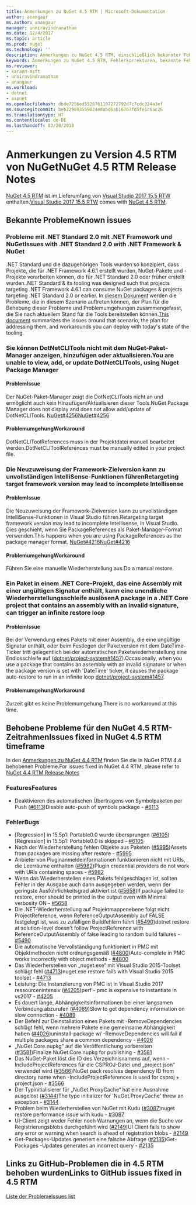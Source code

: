 ```yaml
---
title: Anmerkungen zu NuGet 4.5 RTM | Microsoft-Dokumentation
author: anangaur
ms.author: anangaur
manager: unniravindranathan
ms.date: 12/4/2017
ms.topic: article
ms.prod: nuget
ms.technology: ''
description: Anmerkungen zu NuGet 4.5 RTM, einschließlich bekannter Fehler, Fehlerkorrekturen, hinzugefügter Features und DCRs.
keywords: Anmerkungen zu NuGet 4.5 RTM, Fehlerkorrekturen, bekannte Fehler, hinzugefügte Features, DCRs
ms.reviewer:
- karann-msft
- unniravindranathan
- anangaur
ms.workload:
- dotnet
- aspnet
ms.openlocfilehash: dbde7256ed5526761107272792d7c7cdc324a3ef
ms.sourcegitcommit: beb229893559824e8abd6ab16707fd5fe1c6ac26
ms.translationtype: HT
ms.contentlocale: de-DE
ms.lasthandoff: 03/28/2018
---
```

# <a name="nuget-45-rtm-release-notes"></a><span data-ttu-id="7ca37-104">Anmerkungen zu Version 4.5 RTM von NuGet</span><span class="sxs-lookup"><span data-stu-id="7ca37-104">NuGet 4.5 RTM Release Notes</span></span>

<span data-ttu-id="7ca37-105">[NuGet 4.5 RTM](https://dist.nuget.org/win-x86-commandline/v4.5.0/nuget.exe) ist im Lieferumfang von [Visual Studio 2017 15.5 RTW](https://www.visualstudio.com/news/releasenotes/vs2017-relnotes) enthalten.</span><span class="sxs-lookup"><span data-stu-id="7ca37-105">[Visual Studio 2017 15.5 RTW](https://www.visualstudio.com/news/releasenotes/vs2017-relnotes) comes with [NuGet 4.5 RTM](https://dist.nuget.org/win-x86-commandline/v4.5.0/nuget.exe).</span></span>

## <a name="known-issues"></a><span data-ttu-id="7ca37-106">Bekannte Probleme</span><span class="sxs-lookup"><span data-stu-id="7ca37-106">Known issues</span></span>

### <a name="issues-with-net-standard-20-with-net-framework--nuget"></a><span data-ttu-id="7ca37-107">Probleme mit .NET Standard 2.0 mit .NET Framework und NuGet</span><span class="sxs-lookup"><span data-stu-id="7ca37-107">Issues with .NET Standard 2.0 with .NET Framework & NuGet</span></span> 

<span data-ttu-id="7ca37-108">.NET Standard und die dazugehörigen Tools wurden so konzipiert, dass Projekte, die für .NET Framework 4.6.1 erstellt wurden, NuGet-Pakete und -Projekte verarbeiten können, die für .NET Standard 2.0 oder früher erstellt wurden.</span><span class="sxs-lookup"><span data-stu-id="7ca37-108">.NET Standard & its tooling was designed such that projects targeting .NET Framework 4.6.1 can consume NuGet packages & projects targeting .NET Standard 2.0 or earlier.</span></span> <span data-ttu-id="7ca37-109">In [diesem Dokument](https://github.com/dotnet/standard/issues/481) werden die Probleme, die in diesem Szenario auftreten können, der Plan für die Behebung dieser Probleme und Problemumgehungen zusammengefasst, die Sie nach aktuellem Stand für die Tools bereitstellen können.</span><span class="sxs-lookup"><span data-stu-id="7ca37-109">[This document](https://github.com/dotnet/standard/issues/481) summarizes the issues around that scenario, the plan for addressing them, and workarounds you can deploy with today's state of the tooling.</span></span>

### <a name="you-are-unable-to-view-add-or-update-dotnetclitools-using-nuget-package-manager"></a><span data-ttu-id="7ca37-110">Sie können DotNetCLITools nicht mit dem NuGet-Paket-Manager anzeigen, hinzufügen oder aktualisieren.</span><span class="sxs-lookup"><span data-stu-id="7ca37-110">You are unable to view, add, or update DotNetCLITools, using Nuget Package Manager</span></span>

#### <a name="issue"></a><span data-ttu-id="7ca37-111">Problem</span><span class="sxs-lookup"><span data-stu-id="7ca37-111">Issue</span></span>

<span data-ttu-id="7ca37-112">Der NuGet-Paket-Manager zeigt die DotNetCLITools nicht an und ermöglicht auch kein Hinzufügen/Aktualisieren dieser Tools.</span><span class="sxs-lookup"><span data-stu-id="7ca37-112">NuGet Package Manager does not display and does not allow add/update of DotNetCLITools.</span></span> [<span data-ttu-id="7ca37-113">NuGet#4256</span><span class="sxs-lookup"><span data-stu-id="7ca37-113">NuGet#4256</span></span>](https://github.com/NuGet/Home/issues/4256)

#### <a name="workaround"></a><span data-ttu-id="7ca37-114">Problemumgehung</span><span class="sxs-lookup"><span data-stu-id="7ca37-114">Workaround</span></span>

<span data-ttu-id="7ca37-115">DotNetCLIToolReferences muss in der Projektdatei manuell bearbeitet werden.</span><span class="sxs-lookup"><span data-stu-id="7ca37-115">DotNetCLIToolReferences must be manually edited in your project file.</span></span>

### <a name="retargeting-target-framework-version-may-lead-to-incomplete-intellisense"></a><span data-ttu-id="7ca37-116">Die Neuzuweisung der Framework-Zielversion kann zu unvollständigen IntelliSense-Funktionen führen</span><span class="sxs-lookup"><span data-stu-id="7ca37-116">Retargeting target framework version may lead to incomplete Intellisense</span></span>

#### <a name="issue"></a><span data-ttu-id="7ca37-117">Problem</span><span class="sxs-lookup"><span data-stu-id="7ca37-117">Issue</span></span>

<span data-ttu-id="7ca37-118">Die Neuzuweisung der Framework-Zielversion kann zu unvollständigen IntelliSense-Funktionen in Visual Studio führen.</span><span class="sxs-lookup"><span data-stu-id="7ca37-118">Retargeting target framework version may lead to incomplete Intellisense, in Visual Studio.</span></span> <span data-ttu-id="7ca37-119">Dies geschieht, wenn Sie PackageReferences als Paket-Manager-Format verwenden.</span><span class="sxs-lookup"><span data-stu-id="7ca37-119">This happens when you are using PackageReferences as the package manager format.</span></span> [<span data-ttu-id="7ca37-120">NuGet#4216</span><span class="sxs-lookup"><span data-stu-id="7ca37-120">NuGet#4216</span></span>](https://github.com/NuGet/Home/issues/4216)

#### <a name="workaround"></a><span data-ttu-id="7ca37-121">Problemumgehung</span><span class="sxs-lookup"><span data-stu-id="7ca37-121">Workaround</span></span>

<span data-ttu-id="7ca37-122">Führen Sie eine manuelle Wiederherstellung aus.</span><span class="sxs-lookup"><span data-stu-id="7ca37-122">Do a manual restore.</span></span>

### <a name="a-package-in-a-net-core-project-that-contains-an-assembly-with-an-invalid-signature-can-trigger-an-infinite-restore-loop"></a><span data-ttu-id="7ca37-123">Ein Paket in einem .NET Core-Projekt, das eine Assembly mit einer ungültigen Signatur enthält, kann eine unendliche Wiederherstellungsschleife auslösen</span><span class="sxs-lookup"><span data-stu-id="7ca37-123">A package in a .NET Core project that contains an assembly with an invalid signature, can trigger an infinite restore loop</span></span>

#### <a name="issue"></a><span data-ttu-id="7ca37-124">Problem</span><span class="sxs-lookup"><span data-stu-id="7ca37-124">Issue</span></span>

<span data-ttu-id="7ca37-125">Bei der Verwendung eines Pakets mit einer Assembly, die eine ungültige Signatur enthält, oder beim Festlegen der Paketversion mit dem DateTime-Ticker tritt gelegentlich bei der automatischen Paketwiederherstellung eine Endlosschleife auf ([dotnet/project-system#1457](https://github.com/dotnet/project-system/issues/1457)).</span><span class="sxs-lookup"><span data-stu-id="7ca37-125">Occasionally, when you use a package that contains an assembly with an invalid signature or when the package version is set with 'DateTime' ticker, it causes the package auto-restore to run in an infinite loop [dotnet/project-system#1457](https://github.com/dotnet/project-system/issues/1457).</span></span>

#### <a name="workaround"></a><span data-ttu-id="7ca37-126">Problemumgehung</span><span class="sxs-lookup"><span data-stu-id="7ca37-126">Workaround</span></span>

<span data-ttu-id="7ca37-127">Zurzeit gibt es keine Problemumgehung.</span><span class="sxs-lookup"><span data-stu-id="7ca37-127">There is no workaround at this time.</span></span>

## <a name="issues-fixed-in-nuget-45-rtm-timeframe"></a><span data-ttu-id="7ca37-128">Behobene Probleme für den NuGet 4.5 RTM-Zeitrahmen</span><span class="sxs-lookup"><span data-stu-id="7ca37-128">Issues fixed in NuGet 4.5 RTM timeframe</span></span>

<span data-ttu-id="7ca37-129">In den [Anmerkungen zu NuGet 4.4 RTM](../release-notes/nuget-4.4-RTM.md) finden Sie die in NuGet RTM 4.4 behobenen Probleme.</span><span class="sxs-lookup"><span data-stu-id="7ca37-129">For issues fixed in NuGet 4.4 RTM, please refer to [NuGet 4.4 RTM Release Notes](../release-notes/nuget-4.4-RTM.md)</span></span> 

### <a name="features"></a><span data-ttu-id="7ca37-130">Features</span><span class="sxs-lookup"><span data-stu-id="7ca37-130">Features</span></span>

- <span data-ttu-id="7ca37-131">Deaktivieren des automatischen Übertragens von Symbolpaketen per Push ([#6113](https://github.com/NuGet/Home/issues/6113))</span><span class="sxs-lookup"><span data-stu-id="7ca37-131">Disable auto-push of symbols package - [#6113](https://github.com/NuGet/Home/issues/6113)</span></span>

### <a name="bugs"></a><span data-ttu-id="7ca37-132">Fehler</span><span class="sxs-lookup"><span data-stu-id="7ca37-132">Bugs</span></span>

- <span data-ttu-id="7ca37-133">[Regression] in 15.5p1: Portable0.0 wurde übersprungen ([#6105](https://github.com/NuGet/Home/issues/6105))</span><span class="sxs-lookup"><span data-stu-id="7ca37-133">[Regression] in 15.5p1: Portable0.0 is skipped - [#6105](https://github.com/NuGet/Home/issues/6105)</span></span>
- <span data-ttu-id="7ca37-134">Nach der Wiederherstellung fehlen Objekte aus Paketen ([#5995](https://github.com/NuGet/Home/issues/5995))</span><span class="sxs-lookup"><span data-stu-id="7ca37-134">Assets from packages are missing after restore - [#5995](https://github.com/NuGet/Home/issues/5995)</span></span>
- <span data-ttu-id="7ca37-135">Anbieter von Pluginanmeldeinformationen funktionieren nicht mit URIs, die Leerräume enthalten ([#5982](https://github.com/NuGet/Home/issues/5982))</span><span class="sxs-lookup"><span data-stu-id="7ca37-135">Plugin credential providers do not work with URIs containing spaces - [#5982](https://github.com/NuGet/Home/issues/5982)</span></span>
- <span data-ttu-id="7ca37-136">Wenn das Wiederherstellen eines Pakets fehlgeschlagen ist, sollten Fehler in der Ausgabe auch dann ausgegeben werden, wenn der geringste Ausführlichkeitsgrad aktiviert ist ([#5658](https://github.com/NuGet/Home/issues/5658))</span><span class="sxs-lookup"><span data-stu-id="7ca37-136">If package failed to restore, error should be printed in the output even with Minimal verbosity ON - [#5658](https://github.com/NuGet/Home/issues/5658)</span></span>
- <span data-ttu-id="7ca37-137">Die .NET-Wiederherstellung auf Projektmappenebene folgt nicht ProjectReference, wenn ReferenceOutputAssembly auf FALSE festgelegt ist, was zu zufälligen Buildfehlern führt ([#5490](https://github.com/NuGet/Home/issues/5490))</span><span class="sxs-lookup"><span data-stu-id="7ca37-137">dotnet restore at solution-level doesn't follow ProjectReference with ReferenceOutputAssembly of false leading to random build failures - [#5490](https://github.com/NuGet/Home/issues/5490)</span></span>
- <span data-ttu-id="7ca37-138">Die automatische Vervollständigung funktioniert in PMC mit Objektmethoden nicht ordnungsgemäß ([#4800](https://github.com/NuGet/Home/issues/4800))</span><span class="sxs-lookup"><span data-stu-id="7ca37-138">Auto-complete in PMC works incorrectly with object methods - [#4800](https://github.com/NuGet/Home/issues/4800)</span></span>
- <span data-ttu-id="7ca37-139">Das Wiederherstellen von „nuget.exe“ mit Visual Studio 2015-Toolset schlägt fehl ([#4713](https://github.com/NuGet/Home/issues/4713))</span><span class="sxs-lookup"><span data-stu-id="7ca37-139">nuget.exe restore fails with Visual Studio 2015 toolset - [#4713](https://github.com/NuGet/Home/issues/4713)</span></span>
- <span data-ttu-id="7ca37-140">Leistung: Die Instanziierung von PMC ist in Visual Studio 2017 ressourcenintensiv ([#4205](https://github.com/NuGet/Home/issues/4205))</span><span class="sxs-lookup"><span data-stu-id="7ca37-140">perf - pmc is expensive to instantiate in vs2017 - [#4205](https://github.com/NuGet/Home/issues/4205)</span></span>
- <span data-ttu-id="7ca37-141">Es dauert lange, Abhängigkeitsinformationen bei einer langsamen Verbindung abzurufen ([#4089](https://github.com/NuGet/Home/issues/4089))</span><span class="sxs-lookup"><span data-stu-id="7ca37-141">Slow to get dependency information on slow connection - [#4089](https://github.com/NuGet/Home/issues/4089)</span></span>
- <span data-ttu-id="7ca37-142">Der Befehl zur Deinstallation eines Pakets mit -RemoveDependencies schlägt fehl, wenn mehrere Pakete eine gemeinsame Abhängigkeit haben ([#4026](https://github.com/NuGet/Home/issues/4026))</span><span class="sxs-lookup"><span data-stu-id="7ca37-142">uninstall-package w/ -RemoveDependencies will fail if multiple packages share a common dependency - [#4026](https://github.com/NuGet/Home/issues/4026)</span></span>
- <span data-ttu-id="7ca37-143">„NuGet.Core.nupkg“ auf die Veröffentlichung vorbereiten ([#3581](https://github.com/NuGet/Home/issues/3581))</span><span class="sxs-lookup"><span data-stu-id="7ca37-143">Finalize NuGet.Core.nupkg for publishing - [#3581](https://github.com/NuGet/Home/issues/3581)</span></span>
- <span data-ttu-id="7ca37-144">Das NuGet-Paket löst die ID des Verzeichnisnamens auf, wenn -IncludeProjectReferences für die CSPROJ-Datei und „project.json“ verwendet wird ([#3566](https://github.com/NuGet/Home/issues/3566))</span><span class="sxs-lookup"><span data-stu-id="7ca37-144">NuGet pack resolves dependency ID from directory name when -IncludeProjectReferences is used for csproj + project.json - [#3566](https://github.com/NuGet/Home/issues/3566)</span></span>
- <span data-ttu-id="7ca37-145">Der Typinitialisierer für „NuGet.ProxyCache“ hat eine Ausnahme ausgelöst ([#3144](https://github.com/NuGet/Home/issues/3144))</span><span class="sxs-lookup"><span data-stu-id="7ca37-145">The type initializer for 'NuGet.ProxyCache' threw an exception - [#3144](https://github.com/NuGet/Home/issues/3144)</span></span>
- <span data-ttu-id="7ca37-146">Problem beim Wiederherstellen von NuGet mit Kudu ([#3087](https://github.com/NuGet/Home/issues/3087))</span><span class="sxs-lookup"><span data-stu-id="7ca37-146">nuget restore performance issue with kudu - [#3087](https://github.com/NuGet/Home/issues/3087)</span></span>
- <span data-ttu-id="7ca37-147">UI-Client zeigt weder Fehler noch Warnungen an, wenn die Suche vor Registrierungsblobs durchgeführt wird ([#2149](https://github.com/NuGet/Home/issues/2149))</span><span class="sxs-lookup"><span data-stu-id="7ca37-147">UI Client fails to show any error or warning when search is ahead of registration blobs - [#2149](https://github.com/NuGet/Home/issues/2149)</span></span>
- <span data-ttu-id="7ca37-148">Get-Packages-Updates generiert eine falsche Abfrage ([#2135](https://github.com/NuGet/Home/issues/2135))</span><span class="sxs-lookup"><span data-stu-id="7ca37-148">Get-Packages -Updates generates an incorrect query - [#2135](https://github.com/NuGet/Home/issues/2135)</span></span>

## <a name="links-to-github-issues-fixed-in-45-rtm"></a><span data-ttu-id="7ca37-149">Links zu GitHub-Problemen die in 4.5 RTM behoben wurden</span><span class="sxs-lookup"><span data-stu-id="7ca37-149">Links to GitHub issues fixed in 4.5 RTM</span></span>

[<span data-ttu-id="7ca37-150">Liste der Probleme</span><span class="sxs-lookup"><span data-stu-id="7ca37-150">Issues list</span></span>](https://github.com/NuGet/Home/issues?q=is%3Aissue+milestone%3A4.5+is%3Aclosed)
